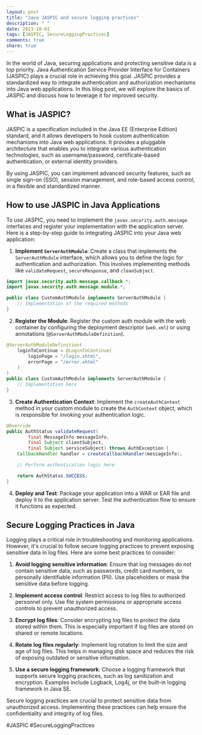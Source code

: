 ```yaml
---
layout: post
title: "Java JASPIC and secure logging practices"
description: " "
date: 2023-10-01
tags: [JASPIC, SecureLoggingPractices]
comments: true
share: true
---
```


In the world of Java, securing applications and protecting sensitive data is a top priority. Java Authentication Service Provider Interface for Containers (JASPIC) plays a crucial role in achieving this goal. JASPIC provides a standardized way to integrate authentication and authorization mechanisms into Java web applications. In this blog post, we will explore the basics of JASPIC and discuss how to leverage it for improved security.

## What is JASPIC?

JASPIC is a specification included in the Java EE (Enterprise Edition) standard, and it allows developers to hook custom authentication mechanisms into Java web applications. It provides a pluggable architecture that enables you to integrate various authentication technologies, such as username/password, certificate-based authentication, or external identity providers.

By using JASPIC, you can implement advanced security features, such as single sign-on (SSO), session management, and role-based access control, in a flexible and standardized manner.

## How to use JASPIC in Java Applications

To use JASPIC, you need to implement the `javax.security.auth.message` interfaces and register your implementation with the application server. Here is a step-by-step guide to integrating JASPIC into your Java web application:

1. **Implement `ServerAuthModule`**: Create a class that implements the `ServerAuthModule` interface, which allows you to define the logic for authentication and authorization. This involves implementing methods like `validateRequest`, `secureResponse`, and `cleanSubject`.

```java
import javax.security.auth.message.callback.*;
import javax.security.auth.message.module.*;

public class CustomAuthModule implements ServerAuthModule {
    // Implementation of the required methods
}
```

2. **Register the Module**: Register the custom auth module with the web container by configuring the deployment descriptor (`web.xml`) or using annotations (`@ServerAuthModuleDefinition`).

```java
@ServerAuthModuleDefinition(
    loginToContinue = @LoginToContinue(
        loginPage = "/login.xhtml",
        errorPage = "/error.xhtml"
    )
)
public class CustomAuthModule implements ServerAuthModule {
    // Implementation here
}
```

3. **Create Authentication Context**: Implement the `createAuthContext` method in your custom module to create the `AuthContext` object, which is responsible for invoking your authentication logic.

```java
@Override
public AuthStatus validateRequest(
        final MessageInfo messageInfo,
        final Subject clientSubject,
        final Subject serviceSubject) throws AuthException {
    CallbackHandler handler = createCallbackHandler(messageInfo);

    // Perform authentication logic here

    return AuthStatus.SUCCESS;
}
```

4. **Deploy and Test**: Package your application into a WAR or EAR file and deploy it to the application server. Test the authentication flow to ensure it functions as expected.

## Secure Logging Practices in Java

Logging plays a critical role in troubleshooting and monitoring applications. However, it's crucial to follow secure logging practices to prevent exposing sensitive data in log files. Here are some best practices to consider:

1. **Avoid logging sensitive information**: Ensure that log messages do not contain sensitive data, such as passwords, credit card numbers, or personally identifiable information (PII). Use placeholders or mask the sensitive data before logging.

2. **Implement access control**: Restrict access to log files to authorized personnel only. Use file system permissions or appropriate access controls to prevent unauthorized access.

3. **Encrypt log files**: Consider encrypting log files to protect the data stored within them. This is especially important if log files are stored on shared or remote locations.

4. **Rotate log files regularly**: Implement log rotation to limit the size and age of log files. This helps in managing disk space and reduces the risk of exposing outdated or sensitive information.

5. **Use a secure logging framework**: Choose a logging framework that supports secure logging practices, such as log sanitization and encryption. Examples include Logback, Log4j, or the built-in logging framework in Java SE.

Secure logging practices are crucial to protect sensitive data from unauthorized access. Implementing these practices can help ensure the confidentiality and integrity of log files.

#JASPIC #SecureLoggingPractices
